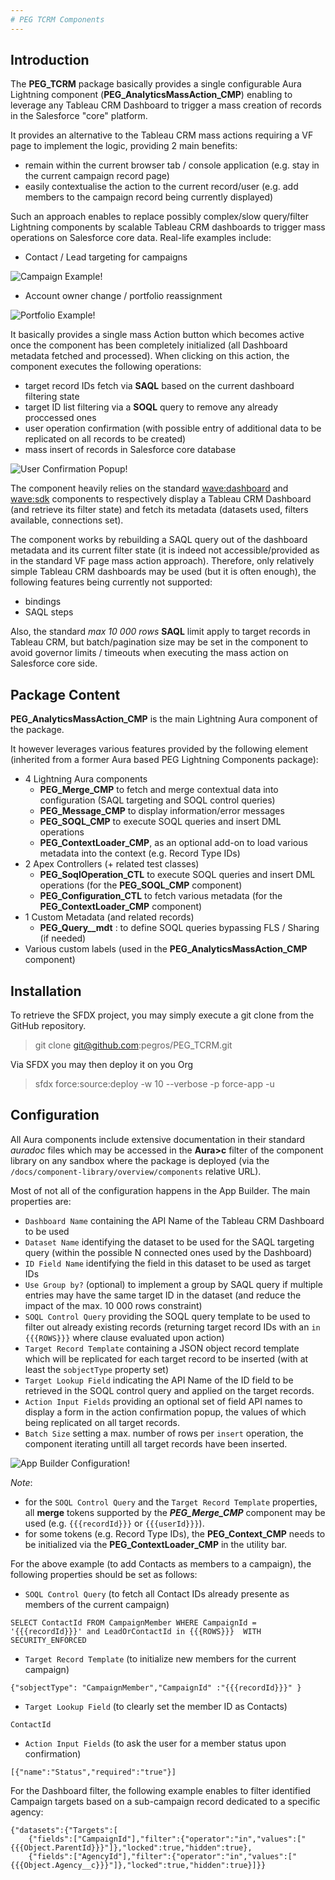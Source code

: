 ```yaml
---
# PEG TCRM Components
---
```


## Introduction

The **PEG_TCRM** package basically provides a single configurable Aura Lightning component (**PEG_AnalyticsMassAction_CMP**) enabling to leverage any Tableau CRM Dashboard to trigger
a mass creation of records in the Salesforce "core" platform. 

It provides an alternative to the Tableau CRM mass actions requiring a VF page to implement
the logic, providing 2 main benefits:
* remain within the current browser tab / console application (e.g. stay in the current
campaign record page)
* easily contextualise the action to the current record/user (e.g. add members to the campaign
record being currently displayed)

Such an approach enables to replace possibly complex/slow query/filter Lightning components
by scalable Tableau CRM dashboards to trigger mass operations on Salesforce core data.
Real-life examples include:
* Contact / Lead targeting for campaigns

![Campaign Example!](/media/massActionExampleCampaign.png)

* Account owner change / portfolio reassignment

![Portfolio Example!](/media/massActionExamplePortfolio.png)

It basically provides a single mass Action button which becomes active once the component has been completely initialized (all Dashboard metadata fetched and processed).
When clicking on this action, the component executes the following operations:
* target record IDs fetch via **SAQL** based on the current dashboard filtering state 
* target ID list filtering via a **SOQL** query to remove any already proccessed ones
* user operation confirmation (with possible entry of additional data to be replicated
on all records to be created)
* mass insert of records in Salesforce core database

![User Confirmation Popup!](/media/massActionExamplePopup.png)


The component heavily relies on the standard [wave:dashboard](https://developer.salesforce.com/docs/component-library/bundle/wave:waveDashboard/documentation) and [wave:sdk](https://developer.salesforce.com/docs/component-library/bundle/wave:sdk/example) components to respectively
display a Tableau CRM Dashboard (and retrieve its filter state) and fetch its metadata (datasets used, filters available, connections set).

The component works by rebuilding a SAQL query out of the dashboard metadata and its current filter
state (it is indeed not accessible/provided as in the standard VF page mass action approach).
Therefore, only relatively simple Tableau CRM dashboards may be used (but it is often enough),
the following features being currently not supported:
* bindings
* SAQL steps

Also, the standard _max 10 000 rows_ **SAQL** limit apply to target records in Tableau CRM,
but batch/pagination size may be set in the component to avoid governor limits / timeouts
when executing the mass action on Salesforce core side.


## Package Content

**PEG_AnalyticsMassAction_CMP** is the main Lightning Aura component of the package.

It however leverages various features provided by the following element (inherited from a former
Aura based PEG Lightning Components package):
* 4 Lightning Aura components
    * **PEG_Merge_CMP** to fetch and merge contextual data into configuration
    (SAQL targeting and SOQL control queries)
    * **PEG_Message_CMP** to display information/error messages
    * **PEG_SOQL_CMP** to execute SOQL queries and insert DML operations
    * **PEG_ContextLoader_CMP**, as an optional add-on to load various metadata
    into the context (e.g. Record Type IDs)
* 2 Apex Controllers (+ related test classes)
    * **PEG_SoqlOperation_CTL** to execute SOQL queries and insert DML operations
    (for the **PEG_SOQL_CMP** component)
    * **PEG_Configuration_CTL** to fetch various metadata (for the **PEG_ContextLoader_CMP**
    component)
* 1 Custom Metadata (and related records)
    * **PEG_Query__mdt** : to define SOQL queries bypassing FLS / Sharing (if needed)
* Various custom labels (used in the **PEG_AnalyticsMassAction_CMP** component)


## Installation

To retrieve the SFDX project, you may simply execute a git clone from the GitHub repository.
> git clone git@github.com:pegros/PEG_TCRM.git

Via SFDX you may then deploy it on you Org
> sfdx force:source:deploy  -w 10 --verbose -p force-app -u <yourOrgAlias>


## Configuration

All Aura components include extensive documentation in their standard _auradoc_ files which
may be accessed in the **Aura>c** filter of the component library on any sandbox where the
package is deployed (via the `/docs/component-library/overview/components` relative URL).

Most of not all of the configuration happens in the App Builder. The main properties are:
* `Dashboard Name` containing the API Name of the Tableau CRM Dashboard to be used
* `Dataset Name` identifying the dataset to be used for the SAQL targeting query
(within the possible N connected ones used by the Dashboard) 
* `ID Field Name` identifying the field in this dataset to be used as target IDs
* `Use Group by?` (optional) to implement a group by SAQL query if multiple entries may
have the same target ID in the dataset (and reduce the impact of the max. 10 000 rows constraint)
* `SOQL Control Query` providing the SOQL query template to be used to filter out already
existing records (returning target record IDs with an `in {{{ROWS}}}` where clause evaluated
upon action) 
* `Target Record Template` containing a JSON object record template which will be replicated
for each target record to be inserted (with at least the `sobjectType` property set)
* `Target Lookup Field` indicating the API Name of the ID field to be retrieved in the SOQL control query
and applied on the target records.
* `Action Input Fields` providing an optional set of field API names to display a form
in the action confirmation popup, the values of which being replicated on all target records.
* `Batch Size` setting a max. number of rows per `insert` operation, the component iterating
untill all target records have been inserted. 

![App Builder Configuration!](/media/massActionConfiguration.png)

*Note*:
* for the `SOQL Control Query` and the `Target Record Template` properties, all **merge** tokens
supported by the ***PEG_Merge_CMP*** component may be used (e.g. `{{{recordId}}}` or `{{{userId}}}`).
* for some tokens (e.g. Record Type IDs), the **PEG_Context_CMP** needs to be initialized via the
**PEG_ContextLoader_CMP** in the utility bar.


For the above example (to add Contacts as members to a campaign), the following properties should be set as follows:
* `SOQL Control Query` (to fetch all Contact IDs already presente as members of the current campaign)
```
SELECT ContactId FROM CampaignMember WHERE CampaignId = '{{{recordId}}}' and LeadOrContactId in {{{ROWS}}}  WITH SECURITY_ENFORCED
```
* `Target Record Template` (to initialize new members for the current campaign)
```
{"sobjectType": "CampaignMember","CampaignId" :"{{{recordId}}}" }
```
* `Target Lookup Field` (to clearly set the member ID as Contacts)
```
ContactId
```
* `Action Input Fields` (to ask the user for a member status upon confirmation)
```
[{"name":"Status","required":"true"}]
```

For the Dashboard filter, the following example enables to filter identified 
Campaign targets based on a sub-campaign record dedicated to a specific agency:
```
{"datasets":{"Targets":[
    {"fields":["CampaignId"],"filter":{"operator":"in","values":["{{{Object.ParentId}}}"]},"locked":true,"hidden":true},
    {"fields":["AgencyId"],"filter":{"operator":"in","values":["{{{Object.Agency__c}}}"]},"locked":true,"hidden":true}]}}
```
